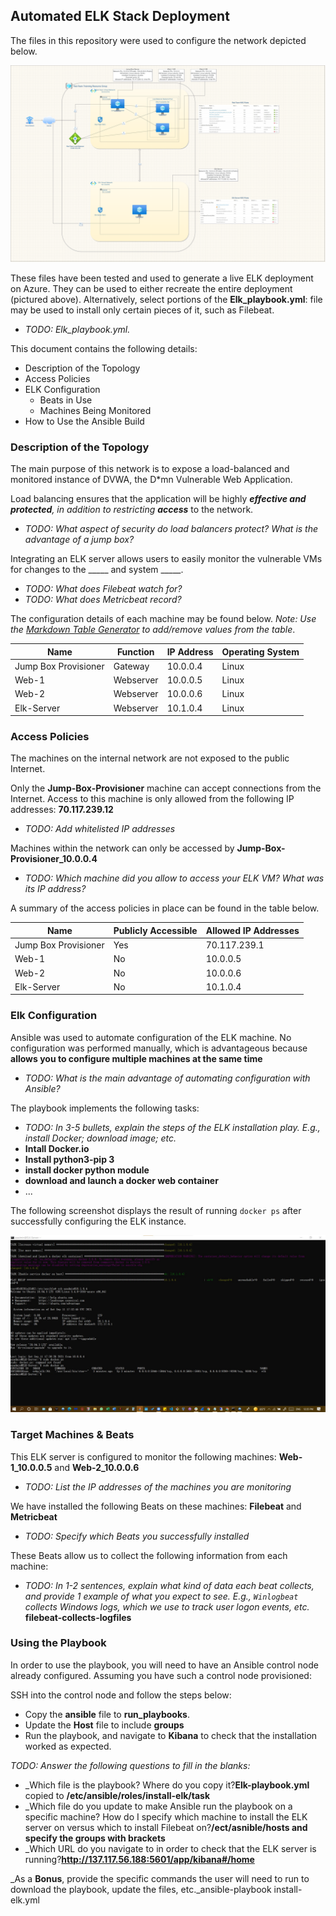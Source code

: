 ## Automated ELK Stack Deployment

The files in this repository were used to configure the network depicted below.

![TODO: Update the path with the name of your diagram](Images/Cloud-Infrastructure-Diagram.drawio.png)


These files have been tested and used to generate a live ELK deployment on Azure. They can be used to either recreate the entire deployment (pictured above). Alternatively, select portions of the __Elk_playbook.yml__: file may be used to install only certain pieces of it, such as Filebeat.

  - _TODO: Elk_playbook.yml._

This document contains the following details:
- Description of the Topology
- Access Policies
- ELK Configuration
  - Beats in Use
  - Machines Being Monitored
- How to Use the Ansible Build


### Description of the Topology

The main purpose of this network is to expose a load-balanced and monitored instance of DVWA, the D*mn Vulnerable Web Application.

Load balancing ensures that the application will be highly ___effective and protected__, in addition to restricting __access___ to the network.
- _TODO: What aspect of security do load balancers protect? What is the advantage of a jump box?_

Integrating an ELK server allows users to easily monitor the vulnerable VMs for changes to the _____ and system _____.
- _TODO: What does Filebeat watch for?_
- _TODO: What does Metricbeat record?_

The configuration details of each machine may be found below.
_Note: Use the [Markdown Table Generator](http://www.tablesgenerator.com/markdown_tables) to add/remove values from the table_.

| Name                   | Function | IP Address  | Operating System |
|------------------------|----------|-------------|------------------|
| Jump Box Provisioner   | Gateway  | 10.0.0.4    | Linux            |
| Web-1                  |Webserver | 10.0.0.5    | Linux            |
| Web-2                  |Webserver | 10.0.0.6    | Linux            |
| Elk-Server             |Webserver | 10.1.0.4    | Linux            |

### Access Policies

The machines on the internal network are not exposed to the public Internet. 

Only the __Jump-Box-Provisioner__ machine can accept connections from the Internet. Access to this machine is only allowed from the following IP addresses: __70.117.239.12__

- _TODO: Add whitelisted IP addresses_

Machines within the network can only be accessed by __Jump-Box-Provisioner_10.0.0.4__
- _TODO: Which machine did you allow to access your ELK VM? What was its IP address?_

A summary of the access policies in place can be found in the table below.

| Name                 | Publicly Accessible | Allowed IP Addresses |
|----------------------|---------------------|----------------------|
| Jump Box Provisioner | Yes                 | 70.117.239.1         |
| Web-1                | No                  | 10.0.0.5             |
| Web-2                | No                  | 10.0.0.6             |
| Elk-Server           | No                  | 10.1.0.4             |

### Elk Configuration

Ansible was used to automate configuration of the ELK machine. No configuration was performed manually, which is advantageous because __allows you to configure multiple machines at the same time__ 
- _TODO: What is the main advantage of automating configuration with Ansible?_

The playbook implements the following tasks:
- _TODO: In 3-5 bullets, explain the steps of the ELK installation play. E.g., install Docker; download image; etc._
- __Intall Docker.io__
- __Install python3-pip 3__
- __install docker python module__
- __download and launch a docker web container__
- ...

The following screenshot displays the result of running `docker ps` after successfully configuring the ELK instance.

![TODO: Update the path with the name of your screenshot of docker ps output](Images/docker_ps_outdput.jpg)

### Target Machines & Beats
This ELK server is configured to monitor the following machines:
__Web-1_10.0.0.5__ and __Web-2_10.0.0.6__
- _TODO: List the IP addresses of the machines you are monitoring_

We have installed the following Beats on these machines:
__Filebeat__ and __Metricbeat__
- _TODO: Specify which Beats you successfully installed_

These Beats allow us to collect the following information from each machine:
- _TODO: In 1-2 sentences, explain what kind of data each beat collects, and provide 1 example of what you expect to see. E.g., `Winlogbeat` collects Windows logs, which we use to track user logon events, etc._
__filebeat-collects-logfiles__
### Using the Playbook
In order to use the playbook, you will need to have an Ansible control node already configured. Assuming you have such a control node provisioned: 

SSH into the control node and follow the steps below:
- Copy the __ansible__ file to __run_playbooks__.
- Update the __Host__ file to include __groups__
- Run the playbook, and navigate to __Kibana__ to check that the installation worked as expected.

_TODO: Answer the following questions to fill in the blanks:_
- _Which file is the playbook? Where do you copy it?__Elk-playbook.yml__ copied to __/etc/ansible/roles/install-elk/task__
- _Which file do you update to make Ansible run the playbook on a specific machine? How do I specify which machine to install the ELK server on versus which to install Filebeat on?__/ect/asnible/hosts and specify the groups with brackets__
- _Which URL do you navigate to in order to check that the ELK server is running?__http://137.117.56.188:5601/app/kibana#/home__

_As a **Bonus**, provide the specific commands the user will need to run to download the playbook, update the files, etc._ansible-playbook install-elk.yml